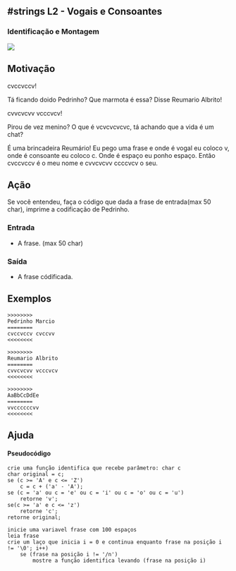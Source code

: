 ## #strings L2 - Vogais e Consoantes
### Identificação e Montagem

![](https://raw.githubusercontent.com/qxcodefup/arcade/master/base/094/__capa.jpg)

## Motivação

cvccvccv!

Tá ficando doido Pedrinho? Que marmota é essa? Disse Reumario Albrito!

cvvcvcvv vcccvcv!

Pirou de vez menino? O que é vcvcvcvcvc, tá achando que a vida é um chat?

É uma brincadeira Reumário! Eu pego uma frase e onde é vogal eu coloco v, onde é consoante eu coloco c. Onde é espaço eu ponho espaço. Então cvccvccv é o meu nome e cvvcvcvv ccccvcv o seu.

## Ação

Se você entendeu, faça o código que dada a frase de entrada(max 50 char), imprime a codificação de Pedrinho.

### Entrada

*   A frase. (max 50 char)

### Saída

*   A frase códificada.

## Exemplos

```
>>>>>>>>
Pedrinho Marcio
========
cvccvccv cvccvv
<<<<<<<<

>>>>>>>>
Reumario Albrito
========
cvvcvcvv vcccvcv
<<<<<<<<

>>>>>>>>
AaBbCcDdEe
========
vvccccccvv
<<<<<<<<
```
## Ajuda
#### Pseudocódigo
```
crie uma função identifica que recebe parâmetro: char c
char original = c;
se (c >= 'A' e c <= 'Z')
    c = c + ('a' - 'A');
se (c = 'a' ou c = 'e' ou c = 'i' ou c = 'o' ou c = 'u')
    retorne 'v';
se(c >= 'a' e c <= 'z')
    retorne 'c';
retorne original;

inicie uma variavel frase com 100 espaços
leia frase
crie um laço que inicia i = 0 e continua enquanto frase na posição i != '\0'; i++)
    se (frase na posição i != '/n')
        mostre a função identifica levando (frase na posição i)
```
#

